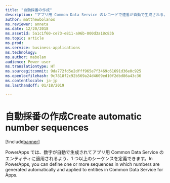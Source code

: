 ```yaml
---
title: "自動採番の作成"
description: "アプリ用 Common Data Service のレコードで連番が自動で生成されるよう採番方法を定義します。"
author: matthewbolanos
ms.reviewer: anneta
ms.date: 12/20/2018
ms.assetid: 5a1c1f60-ce73-e811-a96b-000d3a18c83b
ms.topic: article
ms.prod: 
ms.service: business-applications
ms.technology: 
ms.author: mabolan
audience: Power user
ms.translationtype: HT
ms.sourcegitcommit: 9da772fd5e2dfff965e7f3469c61691d36e0c925
ms.openlocfilehash: 9c7818f2c92b569a24d4609ed10f2dbd86a43c36
ms.contentlocale: ja-jp
ms.lasthandoff: 01/18/2019

---
```

# <a name="create-automatic-number-sequences"></a><span data-ttu-id="7c44c-103">自動採番の作成</span><span class="sxs-lookup"><span data-stu-id="7c44c-103">Create automatic number sequences</span></span>


[!include[banner](../../includes/banner.md)]

<span data-ttu-id="7c44c-104">PowerApps では、数字が自動で生成されてアプリ用  Common Data Service のエンティティに適用されるよう、1 つ以上のシーケンスを定義できます。</span><span class="sxs-lookup"><span data-stu-id="7c44c-104">In PowerApps, you can define one or more sequences in which numbers are generated automatically and applied to entities in Common Data Service for Apps.</span></span>

